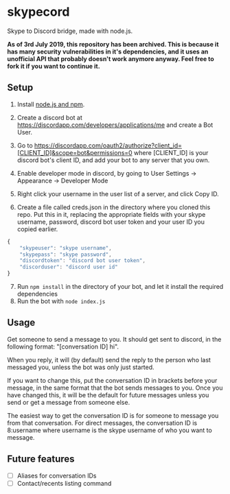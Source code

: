 # skypecord

Skype to Discord bridge, made with node.js.

**As of 3rd July 2019, this repository has been archived. This is because it has many security vulnerabilities in it's dependencies, and it uses an unofficial API that probably doesn't work anymore anyway. Feel free to fork it if you want to continue it.**

## Setup
1. Install [node.js and npm](https://nodejs.org/en/).
2. Create a discord bot at https://discordapp.com/developers/applications/me and create a Bot User.
3. Go to https://discordapp.com/oauth2/authorize?client_id=[CLIENT_ID]&scope=bot&permissions=0 where [CLIENT_ID] is your discord bot's client ID, and add your bot to any server that you own.
4. Enable developer mode in discord, by going to User Settings -> Appearance -> Developer Mode
5. Right click your username in the user list of a server, and click Copy ID.

6. Create a file called creds.json in the directory where you cloned this repo.
Put this in it, replacing the appropriate fields with your skype username, password, discord bot user token and your user ID you copied earlier.

```javascript
{
	"skypeuser": "skype username",
	"skypepass": "skype password",
	"discordtoken": "discord bot user token",
	"discorduser": "discord user id"
}
```

7. Run `npm install` in the directory of your bot, and let it install the required dependencies
8. Run the bot with `node index.js`

## Usage
Get someone to send a message to you. It should get sent to discord, in the following format: "[conversation ID] hi".

When you reply, it will (by default) send the reply to the person who last messaged you, unless the bot was only just started.

If you want to change this, put the conversation ID in brackets before your message, in the same format that the bot sends messages to you. Once you have changed this, it will be the default for future messages unless you send or get a message from someone else.

The easiest way to get the conversation ID is for someone to message you from that conversation. For direct messages, the conversation ID is 8:username where username is the skype username of who you want to message.

## Future features
- [ ] Aliases for conversation IDs
- [ ] Contact/recents listing command
